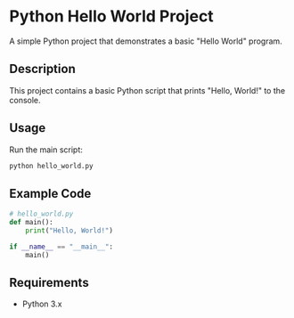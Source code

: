 # Python Hello World Project

A simple Python project that demonstrates a basic "Hello World" program.

## Description

This project contains a basic Python script that prints "Hello, World!" to the console.

## Usage

Run the main script:

```bash
python hello_world.py
```

## Example Code

```python
# hello_world.py
def main():
    print("Hello, World!")

if __name__ == "__main__":
    main()
```

## Requirements

- Python 3.x
